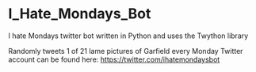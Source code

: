 # I_Hate_Mondays_Bot
I hate Mondays twitter bot written in Python and uses the Twython library

Randomly tweets 1 of 21 lame pictures of Garfield every Monday
Twitter account can be found here: https://twitter.com/ihatemondaysbot
